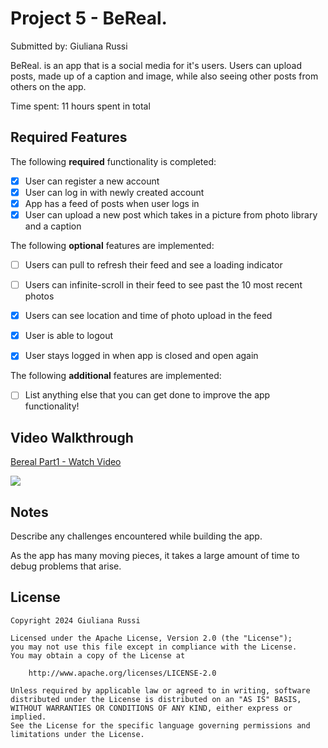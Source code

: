 # Project 5 - BeReal.

Submitted by: Giuliana Russi

BeReal. is an app that is a social media for it's users. Users can upload posts, made up of a caption and image, while also seeing other posts from others on the app.

Time spent: 11 hours spent in total

## Required Features

The following **required** functionality is completed:

- [X] User can register a new account
- [X] User can log in with newly created account
- [X] App has a feed of posts when user logs in
- [X] User can upload a new post which takes in a picture from photo library and a caption	
 
The following **optional** features are implemented:

- [ ] Users can pull to refresh their feed and see a loading indicator
- [ ] Users can infinite-scroll in their feed to see past the 10 most recent photos
- [X] Users can see location and time of photo upload in the feed	
- [X] User is able to logout
- [X] User stays logged in when app is closed and open again	


The following **additional** features are implemented:

- [ ] List anything else that you can get done to improve the app functionality!

## Video Walkthrough
<div>
    <a href="https://www.loom.com/share/a7bd1e9511fc44afb0c34998cfd2804b">
      <p>Bereal Part1 - Watch Video</p>
    </a>
    <a href="https://www.loom.com/share/a7bd1e9511fc44afb0c34998cfd2804b">
      <img style="max-width:300px;" src="https://cdn.loom.com/sessions/thumbnails/a7bd1e9511fc44afb0c34998cfd2804b-1711575511127-with-play.gif">
    </a>
  </div>


## Notes

Describe any challenges encountered while building the app.

As the app has many moving pieces, it takes a large amount of time to debug problems that arise. 

## License

    Copyright 2024 Giuliana Russi

    Licensed under the Apache License, Version 2.0 (the "License");
    you may not use this file except in compliance with the License.
    You may obtain a copy of the License at

        http://www.apache.org/licenses/LICENSE-2.0

    Unless required by applicable law or agreed to in writing, software
    distributed under the License is distributed on an "AS IS" BASIS,
    WITHOUT WARRANTIES OR CONDITIONS OF ANY KIND, either express or implied.
    See the License for the specific language governing permissions and
    limitations under the License.
